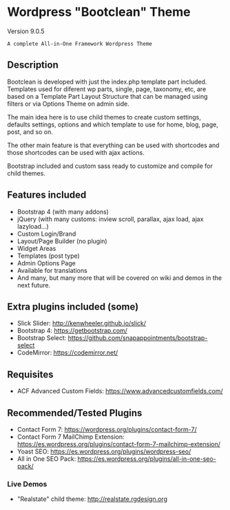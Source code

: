# Wordpress "Bootclean" Theme

Version 9.0.5

```
A complete All-in-One Framework Wordpress Theme
```

## Description

Bootclean is developed with just the index.php template part included. Templates used for diferent wp parts, single, page, taxonomy, etc, are based on a Template Part Layout Structure that can be managed using filters or via Options Theme on admin side.

The main idea here is to use child themes to create custom settings, defaults settings, options and which template to use for home, blog, page, post, and so on.

The other main feature is that everything can be used with shortcodes and those shortcodes can be used with ajax actions.

Bootstrap included and custom sass ready to customize and compile for child themes.

## Features included

- Bootstrap 4 (with many addons)
- jQuery (with many customs: inview scroll, parallax, ajax load, ajax lazyload...)
- Custom Login/Brand
- Layout/Page Builder (no plugin)
- Widget Areas
- Templates (post type)
- Admin Options Page
- Available for translations
- And many, but many more that will be covered on wiki and demos in the next future.

## Extra plugins included (some)

- Slick Slider: http://kenwheeler.github.io/slick/
- Bootstrap 4: https://getbootstrap.com/
- Bootstrap Select: https://github.com/snapappointments/bootstrap-select
- CodeMirror: https://codemirror.net/

## Requisites 

- ACF Advanced Custom Fields: https://www.advancedcustomfields.com/

## Recommended/Tested Plugins

- Contact Form 7: https://wordpress.org/plugins/contact-form-7/
- Contact Form 7 MailChimp Extension: https://es.wordpress.org/plugins/contact-form-7-mailchimp-extension/
- Yoast SEO: https://es.wordpress.org/plugins/wordpress-seo/
- All in One SEO Pack: https://es.wordpress.org/plugins/all-in-one-seo-pack/

### Live Demos

- "Realstate" child theme: http://realstate.rgdesign.org

